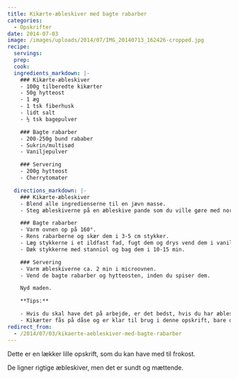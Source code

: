 ```yaml
---
title: Kikærte-æbleskiver med bagte rabarber
categories:
  - Opskrifter
date: 2014-07-03
image: /images/uploads/2014/07/IMG_20140713_162426-cropped.jpg
recipe:
  servings:
  prep:
  cook:
  ingredients_markdown: |-
    ### Kikærte-æbleskiver
    - 100g tilberedte kikærter
    - 50g hytteost
    - 1 æg
    - 1 tsk fiberhusk
    - lidt salt
    - ½ tsk bagepulver

    ### Bagte rabarber
    - 200-250g bund rababer
    - Sukrin/multisød
    - Vaniljepulver

    ### Servering
    - 200g hytteost
    - Cherrytomater

  directions_markdown: |-
    ### Kikærte-æbleskiver
    - Blend alle ingredienserne til en jævn masse.
    - Steg æbleskiverne på en æbleskive pande som du ville gøre med normale æbleskiver. De kan ligeså let laves som vafler, hvis man hellere vil dem.

    ### Bagte rabarber
    - Varm ovnen op på 160°.
    - Rens rabarberne og skær dem i 3-5 cm stykker.
    - Læg stykkerne i et ildfast fad, fugt dem og drys vend dem i vaniljepulve og sukrin.
    - Dæk stykkerne med stanniol og bag dem i 10-15 min.

    ### Servering
    - Varm æbleskiverne ca. 2 min i microovnen.
    - Vend de bagte rabarber og hytteosten, inden du spiser dem.

    Nyd maden.

    **Tips:**

    - Hvis du skal have det på arbejde, er det bedst, hvis du har æbleskiver og rabarber i hver deres beholder.
    - Kikærter fås på dåse og er klar til brug i denne opskrift, bare du hælder væden fra.
redirect_from:
  - /2014/07/03/kikaerte-aebleskiver-med-bagte-rabarber
---
```


Dette er en lækker lille opskrift, som du kan have med til frokost.

De ligner rigtige æbleskiver, men det er sundt og mættende.
